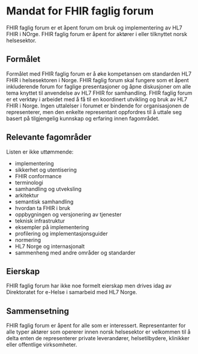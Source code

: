 # Mandat for FHIR faglig forum

FHIR faglig forum er et åpent forum om bruk og implementering av HL7 FHIR i NOrge. FHIR faglig forum er åpent for aktører i eller tilknyttet norsk helsesektor.

## Formålet

Formålet med FHIR faglig forum er å øke kompetansen om standarden HL7 FHIR i helsesektoren i Norge.
FHIR faglig forum skal fungere som et åpent inkluderende forum for faglige presentasjoner og åpne diskusjoner om alle tema knyttet til anvendelse av HL7 FHIR for samhandling.
FHIR faglig forum er et verktøy i arbeidet med å få til en koordinert utvikling og bruk av HL7 FHIR i Norge.
Ingen uttalelser i forumet er bindende for organisasjonen de representerer, men den enkelte representant oppfordres til å uttale seg basert på tilgjengelig kunnskap og erfaring innen fagområdet.

## Relevante fagområder

Listen er ikke uttømmende:
- implementering
- sikkerhet og utentisering
- FHIR conformance
- terminologi
- samhandling og utveksling
- arkitektur
- semantisk samhandling
- hvordan ta FHIR i bruk
- oppbygningen og versjonering av tjenester
- teknisk infrastruktur
- eksempler på implementering
- profilering og implementasjonsguider
- normering
- HL7 Norge og internasjonalt
- sammenheng med andre områder og standarder

## Eierskap

FHIR faglig forum har ikke noe formelt eierskap men drives idag av Direktoratet for e-Helse i samarbeid med HL7 Norge.

## Sammensetning

FHIR faglig forum er åpent for alle som er interessert.
Representanter for alle typer aktører som opererer innen norsk helsesektor er velkommen til å delta enten de representerer private leverandører, helsetilbydere, klinikker eller offentlige virksomheter.


